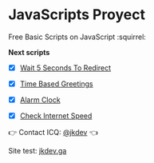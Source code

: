 # JavaScripts Proyect
Free Basic Scripts on JavaScript :squirrel:

**Next scripts**

- [x] [Wait 5 Seconds To Redirect](https://github.com/SkarYxD/JavaScripts-Test/tree/master/wait-5-seconds-to-redirect)
- [x] [Time Based Greetings](https://github.com/SkarYxD/JavaScripts-Test/tree/master/time-based-greetings)
- [x] [Alarm Clock](https://github.com/SkarYxD/JavaScripts-Test/tree/master/alarm-clock)
- [x] [Check Internet Speed](https://github.com/SkarYxD/JavaScripts-Test/tree/master/check-internet-speed)


:point_right: Contact ICQ: [@jkdev](https://icq.im/jkdev)  :point_left:
 
 Site test: [jkdev.ga](http://jkdev.ga/)
